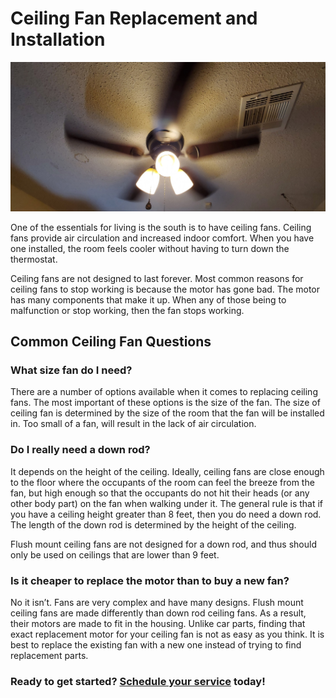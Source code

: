 # Ceiling Fan Replacement and Installation

<p class="text-center">
<img src="/images/ceilingfan20210220.jpg" alt="Newly installed ceiling fan being tested" />
</p>

One of the essentials for living is the south is to have ceiling fans. Ceiling fans provide air circulation and increased indoor comfort. When you have one installed, the room feels cooler without having to turn down the thermostat.

Ceiling fans are not designed to last forever. Most common reasons for ceiling fans to
stop working is because the motor has gone bad. The motor has many components that
make it up. When any of those being to malfunction or stop working, then the fan stops
working.

## Common Ceiling Fan Questions

### What size fan do I need?

There are a number of options available when it comes to replacing ceiling fans. The
most important of these options is the size of the fan. The size
of ceiling fan is determined by the size of the room that the fan will be installed in.
Too small of a fan, will result in the lack of air circulation.

### Do I really need a down rod?

It depends on the height of the ceiling. Ideally, ceiling fans are close enough to the floor where the
occupants of the room can feel the breeze from the fan, but high enough so that the occupants do not hit
their heads (or any other body part) on the fan when walking under it. The general rule is that if you have
a ceiling height greater than 8 feet, then you do need a down rod. The length of the down rod is determined
by the height of the ceiling.

Flush mount ceiling fans are not designed for a down rod, and thus should only be used on ceilings that
are lower than 9 feet.

### Is it cheaper to replace the motor than to buy a new fan?

No it isn’t. Fans are very complex and have many designs. Flush mount ceiling fans
are made differently than down rod ceiling fans. As a result, their motors are made to fit
in the housing. Unlike car parts, finding that exact replacement motor for your ceiling
fan is not as easy as you think. It is best to replace the existing fan with a new one instead
of trying to find replacement parts.

<h3>Ready to get started? <a href="https://rhtservices.square.site/">Schedule your service</a> today!</h3>
